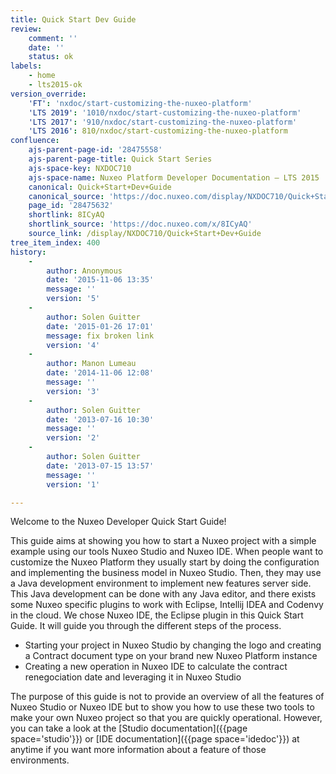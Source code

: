 ```yaml
---
title: Quick Start Dev Guide
review:
    comment: ''
    date: ''
    status: ok
labels:
    - home
    - lts2015-ok
version_override:
    'FT': 'nxdoc/start-customizing-the-nuxeo-platform'
    'LTS 2019': '1010/nxdoc/start-customizing-the-nuxeo-platform'
    'LTS 2017': '910/nxdoc/start-customizing-the-nuxeo-platform'
    'LTS 2016': 810/nxdoc/start-customizing-the-nuxeo-platform
confluence:
    ajs-parent-page-id: '28475558'
    ajs-parent-page-title: Quick Start Series
    ajs-space-key: NXDOC710
    ajs-space-name: Nuxeo Platform Developer Documentation — LTS 2015
    canonical: Quick+Start+Dev+Guide
    canonical_source: 'https://doc.nuxeo.com/display/NXDOC710/Quick+Start+Dev+Guide'
    page_id: '28475632'
    shortlink: 8ICyAQ
    shortlink_source: 'https://doc.nuxeo.com/x/8ICyAQ'
    source_link: /display/NXDOC710/Quick+Start+Dev+Guide
tree_item_index: 400
history:
    -
        author: Anonymous
        date: '2015-11-06 13:35'
        message: ''
        version: '5'
    -
        author: Solen Guitter
        date: '2015-01-26 17:01'
        message: fix broken link
        version: '4'
    -
        author: Manon Lumeau
        date: '2014-11-06 12:08'
        message: ''
        version: '3'
    -
        author: Solen Guitter
        date: '2013-07-16 10:30'
        message: ''
        version: '2'
    -
        author: Solen Guitter
        date: '2013-07-15 13:57'
        message: ''
        version: '1'

---
```

Welcome to the Nuxeo Developer Quick Start Guide!

This guide aims at showing you how to start a Nuxeo project with a simple example using our tools Nuxeo Studio and Nuxeo IDE. When people want to customize the Nuxeo Platform they usually start by doing the configuration and implementing the business model in Nuxeo Studio. Then, they may use a Java development environment to implement new features server side. This Java development can be done with any Java editor, and there exists some Nuxeo specific plugins to work with Eclipse, Intellij IDEA and Codenvy in the cloud. We chose Nuxeo IDE, the Eclipse plugin in this Quick Start Guide. It will guide you through the different steps of the process.

*   Starting your project in Nuxeo Studio by changing the logo and creating a Contract document type on your brand new Nuxeo Platform instance
*   Creating a new operation in Nuxeo IDE to calculate the contract renegociation date and leveraging it in Nuxeo Studio

The purpose of this guide is not to provide an overview of all the features of Nuxeo Studio or Nuxeo IDE but to show you how to use these two tools to make your own Nuxeo project so that you are quickly operational. However, you can take a look at the&nbsp;[Studio documentation]({{page space='studio'}})&nbsp;or&nbsp;[IDE documentation]({{page space='idedoc'}}) at anytime if you want more information about a feature of those environments.
